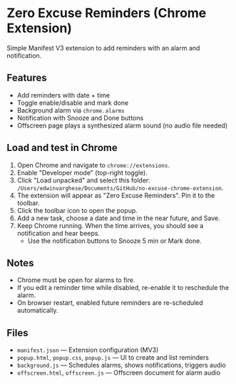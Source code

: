 # Zero Excuse Reminders (Chrome Extension)

Simple Manifest V3 extension to add reminders with an alarm and notification.

## Features
- Add reminders with date + time
- Toggle enable/disable and mark done
- Background alarm via `chrome.alarms`
- Notification with Snooze and Done buttons
- Offscreen page plays a synthesized alarm sound (no audio file needed)

## Load and test in Chrome
1. Open Chrome and navigate to `chrome://extensions`.
2. Enable "Developer mode" (top-right toggle).
3. Click "Load unpacked" and select this folder: `/Users/edwinvarghese/Documents/GitHub/no-excuse-chrome-extension`.
4. The extension will appear as "Zero Excuse Reminders". Pin it to the toolbar.
5. Click the toolbar icon to open the popup.
6. Add a new task, choose a date and time in the near future, and Save.
7. Keep Chrome running. When the time arrives, you should see a notification and hear beeps.
   - Use the notification buttons to Snooze 5 min or Mark done.

## Notes
- Chrome must be open for alarms to fire.
- If you edit a reminder time while disabled, re-enable it to reschedule the alarm.
- On browser restart, enabled future reminders are re-scheduled automatically.

## Files
- `manifest.json` — Extension configuration (MV3)
- `popup.html`, `popup.css`, `popup.js` — UI to create and list reminders
- `background.js` — Schedules alarms, shows notifications, triggers audio
- `offscreen.html`, `offscreen.js` — Offscreen document for alarm audio 